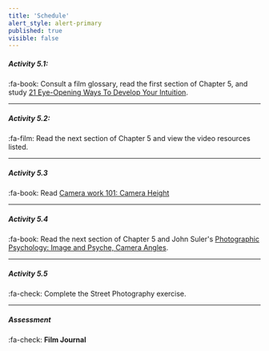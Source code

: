 ```yaml
---
title: 'Schedule'
alert_style: alert-primary
published: true
visible: false
---
```

##### Activity 5.1:
:fa-book: Consult a film glossary, read the first section of Chapter 5, and study [21 Eye-Opening Ways To Develop Your Intuition](https://liveboldandbloom.com/04/self-improvement/develop-your-intuition).

---
##### Activity 5.2:
:fa-film: Read the next section of Chapter 5 and view the video resources listed.

---
##### Activity 5.3
:fa-book: Read [Camera work 101: Camera Height](http://timurcivan.com/2015/02/camera-work-101-camera-height/)

---
##### Activity 5.4
:fa-book: Read the next section of Chapter 5 and John Suler's [Photographic Psychology: Image and Psyche, Camera Angles](http://truecenterpublishing.com/photopsy/camera_angles.htm).

---
##### Activity 5.5
:fa-check: Complete the Street Photography exercise.

---
##### Assessment
:fa-check: **Film Journal**
